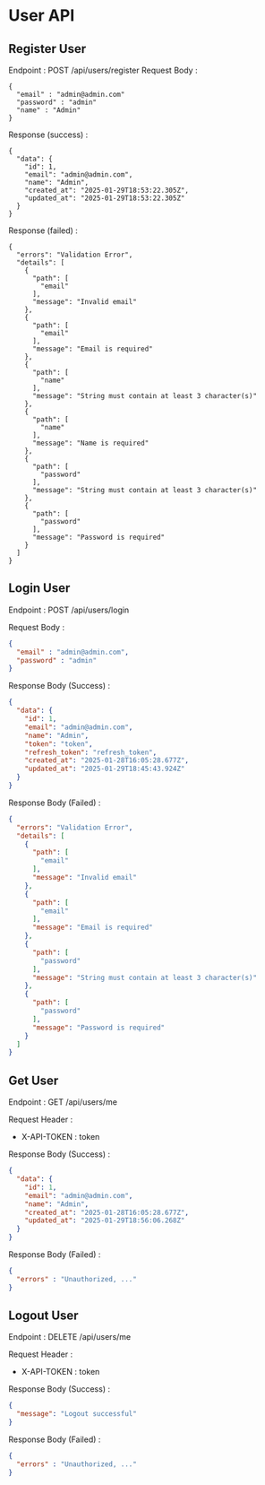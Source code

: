 # User API

## Register User
Endpoint : POST /api/users/register
Request Body :
```
{
  "email" : "admin@admin.com"
  "password" : "admin"
  "name" : "Admin"
}
```
Response (success) :
```
{
  "data": {
    "id": 1,
    "email": "admin@admin.com",
    "name": "Admin",
    "created_at": "2025-01-29T18:53:22.305Z",
    "updated_at": "2025-01-29T18:53:22.305Z"
  }
}
```
Response (failed) :
```
{
  "errors": "Validation Error",
  "details": [
    {
      "path": [
        "email"
      ],
      "message": "Invalid email"
    },
    {
      "path": [
        "email"
      ],
      "message": "Email is required"
    },
    {
      "path": [
        "name"
      ],
      "message": "String must contain at least 3 character(s)"
    },
    {
      "path": [
        "name"
      ],
      "message": "Name is required"
    },
    {
      "path": [
        "password"
      ],
      "message": "String must contain at least 3 character(s)"
    },
    {
      "path": [
        "password"
      ],
      "message": "Password is required"
    }
  ]
}
```

## Login User

Endpoint : POST /api/users/login

Request Body :

```json
{
  "email" : "admin@admin.com",
  "password" : "admin"
}
```

Response Body (Success) :

```json
{
  "data": {
    "id": 1,
    "email": "admin@admin.com",
    "name": "Admin",
    "token": "token",
    "refresh_token": "refresh_token",
    "created_at": "2025-01-28T16:05:28.677Z",
    "updated_at": "2025-01-29T18:45:43.924Z"
  }
}
```

Response Body (Failed) :

```json
{
  "errors": "Validation Error",
  "details": [
    {
      "path": [
        "email"
      ],
      "message": "Invalid email"
    },
    {
      "path": [
        "email"
      ],
      "message": "Email is required"
    },
    {
      "path": [
        "password"
      ],
      "message": "String must contain at least 3 character(s)"
    },
    {
      "path": [
        "password"
      ],
      "message": "Password is required"
    }
  ]
}
```


## Get User

Endpoint : GET /api/users/me

Request Header :
- X-API-TOKEN : token

Response Body (Success) :

```json
{
  "data": {
    "id": 1,
    "email": "admin@admin.com",
    "name": "Admin",
    "created_at": "2025-01-28T16:05:28.677Z",
    "updated_at": "2025-01-29T18:56:06.268Z"
  }
}
```

Response Body (Failed) :

```json
{
  "errors" : "Unauthorized, ..."
}
```


## Logout User

Endpoint : DELETE /api/users/me

Request Header :
- X-API-TOKEN : token

Response Body (Success) :

```json
{
  "message": "Logout successful"
}
```

Response Body (Failed) :

```json
{
  "errors" : "Unauthorized, ..."
}
```
